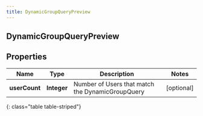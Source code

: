 ```yaml
---
title: DynamicGroupQueryPreview
---
```

## DynamicGroupQueryPreview


## Properties

| Name | Type | Description | Notes |
| ------------ | ------------- | ------------- | ------------- |
| **userCount** | <!----><!---->**Integer**<!----> | Number of Users that match the DynamicGroupQuery |  [optional] |
{: class="table table-striped"}



